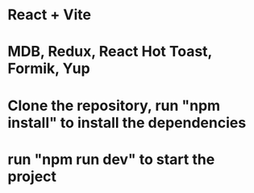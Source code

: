 # React + Vite
# MDB, Redux, React Hot Toast, Formik, Yup

# Clone the repository, run "npm install" to install the dependencies
# run "npm run dev" to start the project
